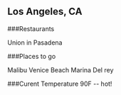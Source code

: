 ## Los Angeles, CA

###Restaurants

Union in Pasadena

###Places to go

Malibu
Venice Beach
Marina Del rey

###Curent Temperature
90F -- hot!

